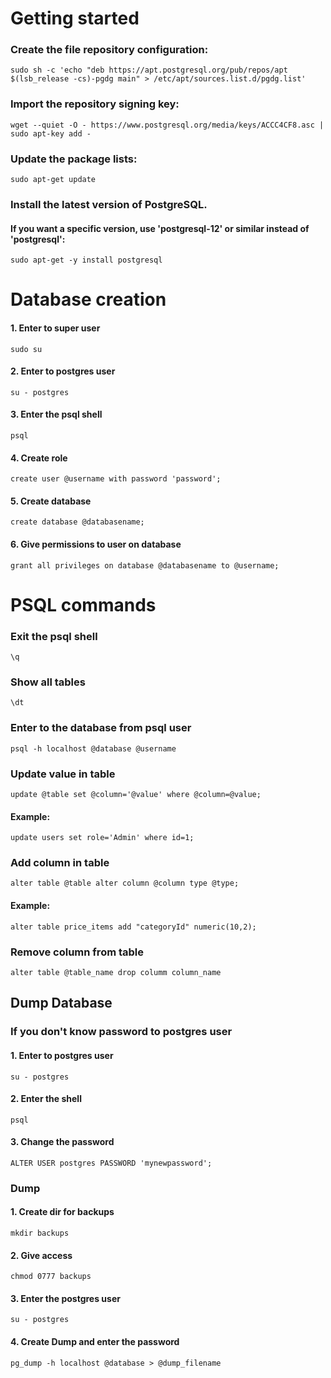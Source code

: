 
# Getting started

### Create the file repository configuration:
```
sudo sh -c 'echo "deb https://apt.postgresql.org/pub/repos/apt $(lsb_release -cs)-pgdg main" > /etc/apt/sources.list.d/pgdg.list'
```
### Import the repository signing key:
```
wget --quiet -O - https://www.postgresql.org/media/keys/ACCC4CF8.asc | sudo apt-key add -
```
### Update the package lists:
```
sudo apt-get update
```

### Install the latest version of PostgreSQL.
#### If you want a specific version, use 'postgresql-12' or similar instead of 'postgresql':
```
sudo apt-get -y install postgresql
```
# Database creation

#### 1. Enter to super user
```
sudo su
```
#### 2. Enter to postgres user
```
su - postgres
```
#### 3. Enter the psql shell
```
psql
```
#### 4. Create role
```
create user @username with password 'password';
```
#### 5. Create database
```
create database @databasename;
```
#### 6. Give permissions to user on database
```
grant all privileges on database @databasename to @username;
```
# PSQL commands

### Exit the psql shell

```
\q
```
### Show all tables
```
\dt
```
### Enter to the database from psql user
```
psql -h localhost @database @username
```
### Update value in table
```
update @table set @column='@value' where @column=@value;
```
#### Example: 
```
update users set role='Admin' where id=1;
```
### Add column in table
```
alter table @table alter column @column type @type;
```
#### Example: 
```
alter table price_items add "categoryId" numeric(10,2);
```
### Remove column from table
```
alter table @table_name drop columm column_name
```

## Dump Database

### If you don't know password to postgres user

#### 1. Enter to postgres user
```
su - postgres
```
#### 2. Enter the shell
```
psql
```
#### 3. Change the password
```
ALTER USER postgres PASSWORD 'mynewpassword';
```
### Dump

#### 1. Create dir for backups
```
mkdir backups
```
#### 2. Give access
```
chmod 0777 backups
```
#### 3. Enter the postgres user
```
su - postgres
```
#### 4. Create Dump and enter the password
```
pg_dump -h localhost @database > @dump_filename

```